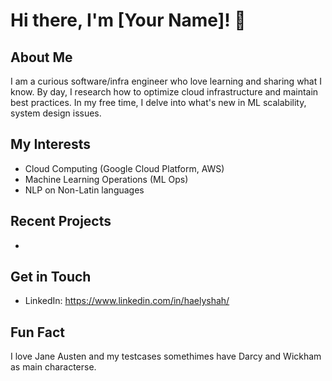 # Hi there, I'm [Your Name]! 👋

## About Me
I am a curious software/infra engineer who love learning and sharing what I know. By day, I research how to optimize cloud infrastructure and maintain best practices. In my free time, I delve into what's new in ML scalability, system design issues.


## My Interests
- Cloud Computing (Google Cloud Platform, AWS)
- Machine Learning Operations (ML Ops)
- NLP on Non-Latin languages
  
## Recent Projects
- 

## Get in Touch
- LinkedIn: https://www.linkedin.com/in/haelyshah/

## Fun Fact
I love Jane Austen and my testcases somethimes have Darcy and Wickham as main characterse.  

